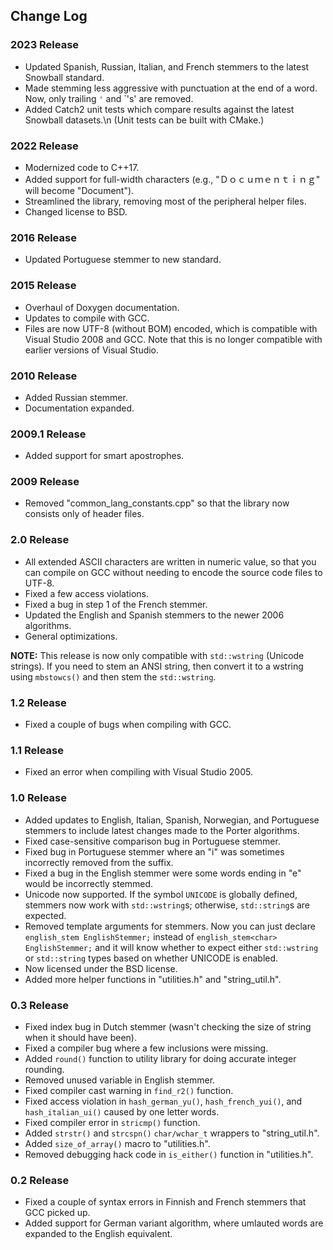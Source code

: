 ## Change Log

### 2023 Release
- Updated Spanish, Russian, Italian, and French stemmers to the latest Snowball standard.
- Made stemming less aggressive with punctuation at the end of a word. Now, only trailing `'` and `'s'
  are removed.
- Added Catch2 unit tests which compare results against the latest Snowball datasets.\n
  (Unit tests can be built with CMake.)

### 2022 Release
- Modernized code to C++17.
- Added support for full-width characters (e.g., "Ｄｏｃｕｍｅｎｔｉｎｇ" will become "Document").
- Streamlined the library, removing most of the peripheral helper files.
- Changed license to BSD.

### 2016 Release
- Updated Portuguese stemmer to new standard.

### 2015 Release
- Overhaul of Doxygen documentation.
- Updates to compile with GCC.
- Files are now UTF-8 (without BOM) encoded, which is compatible with Visual Studio 2008 and GCC. Note that this is no longer compatible with earlier versions of Visual Studio.

### 2010 Release
- Added Russian stemmer.
- Documentation expanded.

### 2009.1 Release
- Added support for smart apostrophes.

### 2009 Release
- Removed "common_lang_constants.cpp" so that the library now consists only of header files.

### 2.0 Release
- All extended ASCII characters are written in numeric value, so that you can compile on GCC without needing to encode the source code files to UTF-8.
- Fixed a few access violations.
- Fixed a bug in step 1 of the French stemmer.
- Updated the English and Spanish stemmers to the newer 2006 algorithms.
- General optimizations.

**NOTE:** This release is now only compatible with `std::wstring` (Unicode strings). If you need to stem an ANSI string, then convert it to a wstring using `mbstowcs()` and then stem the `std::wstring`.

### 1.2 Release
- Fixed a couple of bugs when compiling with GCC.

### 1.1 Release
- Fixed an error when compiling with Visual Studio 2005.

### 1.0 Release
- Added updates to English, Italian, Spanish, Norwegian, and Portuguese stemmers to include latest changes made to the Porter algorithms.
- Fixed case-sensitive comparison bug in Portuguese stemmer.
- Fixed bug in Portuguese stemmer where an "i" was sometimes incorrectly removed from the suffix.
- Fixed a bug in the English stemmer were some words ending in "e" would be incorrectly stemmed.
- Unicode now supported. If the symbol `UNICODE` is globally defined, stemmers now work with `std::wstring`s; otherwise, `std::string`s are expected.
- Removed template arguments for stemmers. Now you can just declare `english_stem EnglishStemmer;` instead of `english_stem<char> EnglishStemmer;` and it will know whether to expect either `std::wstring` or `std::string` types based on whether UNICODE is enabled.
- Now licensed under the BSD license.
- Added more helper functions in "utilities.h" and "string_util.h".

### 0.3 Release
- Fixed index bug in Dutch stemmer (wasn't checking the size of string when it should have been).
- Fixed a compiler bug where a few inclusions were missing.
- Added `round()` function to utility library for doing accurate integer rounding.
- Removed unused variable in English stemmer.
- Fixed compiler cast warning in `find_r2()` function.
- Fixed access violation in `hash_german_yu()`, `hash_french_yui()`, and `hash_italian_ui()` caused by one letter words.
- Fixed compiler error in `stricmp()` function.
- Added `strstr()` and `strcspn()` `char/wchar_t` wrappers to "string_util.h".
- Added `size_of_array()` macro to "utilities.h".
- Removed debugging hack code in `is_either()` function in "utilities.h".

### 0.2 Release

- Fixed a couple of syntax errors in Finnish and French stemmers that GCC picked up.
- Added support for German variant algorithm, where umlauted words are expanded to the English equivalent.
